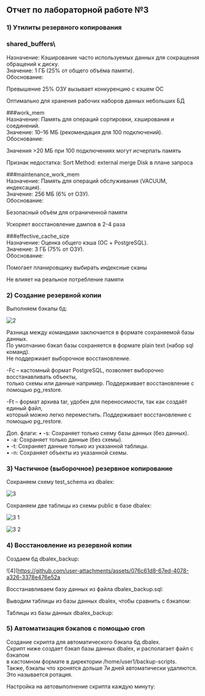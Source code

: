 ## Отчет по лабораторной работе №3

### 1) Утилиты резервного копирования

### shared_buffers\
Назначение: Кэширование часто используемых данных для сокращения обращений к диску.\
Значение: 1 ГБ (25% от общего объёма памяти).\
Обоснование:

Превышение 25% ОЗУ вызывает конкуренцию с кэшем ОС

Оптимально для хранения рабочих наборов данных небольших БД

###work_mem\
Назначение: Память для операций сортировки, хэширования и соединений.\
Значение: 10–16 МБ (рекомендация для 100 подключений).\
Обоснование:

Значения >20 МБ при 100 подключениях могут исчерпать память

Признак недостатка: Sort Method: external merge Disk в плане запроса


###maintenance_work_mem\
Назначение: Память для операций обслуживания (VACUUM, индексация).\
Значение: 256 МБ (6% от ОЗУ).\
Обоснование:

Безопасный объём для ограниченной памяти

Ускоряет восстановление дампов в 2-4 раза


###effective_cache_size\
Назначение: Оценка общего кэша (ОС + PostgreSQL).\
Значение: 3 ГБ (75% от ОЗУ).\
Обоснование:

Помогает планировщику выбирать индексные сканы

Не влияет на реальное потребление памяти


### 2) Создание резервной копии

Выполняем бэкапы бд:

![2](https://github.com/user-attachments/assets/446d8a7b-9e91-4b89-a9ec-43a74c64b800)

Разница между командами заключается в формате сохраняемой базы данных. \
По умолчанию бэкап базы сохраняется в формате plain text (набор sql команд). \
Не поддержиает выборочное восстановление.

-Fc – кастомный формат PostgreSQL, позволяет выборочно восстанавливать объекты,\
только схемы или данные например. Поддерживает восстановление с помощью pg_restore.

-Ft – формат архива tar, удобен для переносимости, так как создаёт единый файл,\
который можно легко переместить. Поддерживает восстановление с помощью pg_restore.

Доп. флаги:
•	-s: Сохраняет только схему базы данных (без данных).\
•	-a: Сохраняет только данные (без схемы).\
•	-t: Сохраняет данные только из указанной таблицы.\
•	-n: Сохраняет объекты из указанной схемы.

### 3) Частичное (выборочное) резервное копирование

Сохраняем схему test_schema из dbalex:

![3](https://github.com/user-attachments/assets/54d66f9c-0ced-4bcc-a709-b4d089da1fd0)

Сохраняем две таблицы из схемы public в базе dbalex:

![3 1](https://github.com/user-attachments/assets/02ac44a8-a406-4feb-9695-b9139095cbe1)

![3 2](https://github.com/user-attachments/assets/1b6be1ba-ee62-4580-950d-ed8690b1d647)

### 4) Восстановление из резервной копии

Создаем бд dbalex_backup:

![4](https://github.com/user-attachments/assets/076c61d8-67ed-4078-a326-3378e476e52a

Восстанавливаем базу данных из файла dbalex_backup.sql:



Выводим таблицы из базы данных dbalex, чтобы сравнить с бэкапом:


Таблицы из базы данных dbalex_backup:



### 5) Автоматизация бэкапов с помощью cron

Создание скрипта для автоматического бэкапа бд dbalex.\
Скрипт ниже создает бэкап базы данных dbalex, и располагает файл с бэкапом \
в кастомном формате в директории /home/user1/backup-scripts. \
Также, бэкапы что хронятся дольше 7и дней автоматически удаляются. Это называется ротация.


Настройка на автовыполнение скрипта каждую минуту:




